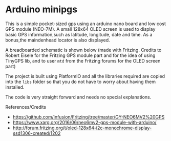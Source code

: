 # Arduino minipgs
This is a simple pocket-sized gps using an arduino nano board and low cost GPS module (NEO-7M).
A small 128x64 OLED screen is used to display basic GPS information,such as latitude, longitude, date and time. As a bonus,the maindenhead locator is also displayed.

A breadboarded schematic is shown below (made with Fritzing. Credits to Robert Eisele for the Fritzing GPS module part and for the idea of using TinyGPS lib, and to user `mtd` from the Fritzing forums for the OLED screen part)  


The project is built using PlatformIO and all the libraries required are copied into the `libs` folder so that you do not have to worry about having them installed.

The code is very straight forward and needs no special explanations.


References/Credits
- https://github.com/infusion/Fritzing/tree/master/GY-NEO6MV2%20GPS
- https://www.xarg.org/2016/06/neo6mv2-gps-module-with-arduino/
- http://forum.fritzing.org/t/oled-128x64-i2c-monochrome-display-ssd1306-created/1202
